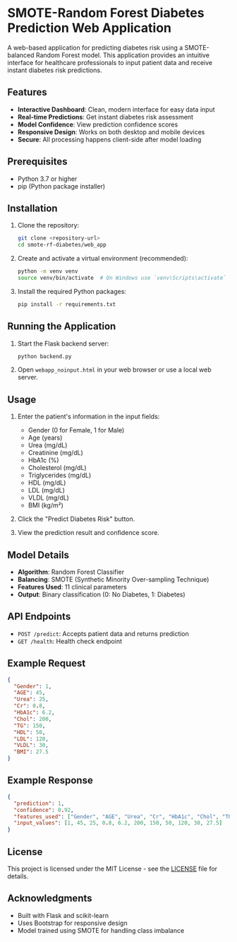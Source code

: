 # SMOTE-Random Forest Diabetes Prediction Web Application

A web-based application for predicting diabetes risk using a SMOTE-balanced Random Forest model. This application provides an intuitive interface for healthcare professionals to input patient data and receive instant diabetes risk predictions.

## Features

- **Interactive Dashboard**: Clean, modern interface for easy data input
- **Real-time Predictions**: Get instant diabetes risk assessment
- **Model Confidence**: View prediction confidence scores
- **Responsive Design**: Works on both desktop and mobile devices
- **Secure**: All processing happens client-side after model loading

## Prerequisites

- Python 3.7 or higher
- pip (Python package installer)

## Installation

1. Clone the repository:
   ```bash
   git clone <repository-url>
   cd smote-rf-diabetes/web_app
   ```

2. Create and activate a virtual environment (recommended):
   ```bash
   python -m venv venv
   source venv/bin/activate  # On Windows use `venv\Scripts\activate`
   ```

3. Install the required Python packages:
   ```bash
   pip install -r requirements.txt
   ```

## Running the Application

1. Start the Flask backend server:
   ```bash
   python backend.py
   ```

2. Open `webapp_noinput.html` in your web browser or use a local web server.

## Usage

1. Enter the patient's information in the input fields:
   - Gender (0 for Female, 1 for Male)
   - Age (years)
   - Urea (mg/dL)
   - Creatinine (mg/dL)
   - HbA1c (%)
   - Cholesterol (mg/dL)
   - Triglycerides (mg/dL)
   - HDL (mg/dL)
   - LDL (mg/dL)
   - VLDL (mg/dL)
   - BMI (kg/m²)

2. Click the "Predict Diabetes Risk" button.
3. View the prediction result and confidence score.

## Model Details

- **Algorithm**: Random Forest Classifier
- **Balancing**: SMOTE (Synthetic Minority Over-sampling Technique)
- **Features Used**: 11 clinical parameters
- **Output**: Binary classification (0: No Diabetes, 1: Diabetes)

## API Endpoints

- `POST /predict`: Accepts patient data and returns prediction
- `GET /health`: Health check endpoint

## Example Request

```json
{
  "Gender": 1,
  "AGE": 45,
  "Urea": 25,
  "Cr": 0.8,
  "HbA1c": 6.2,
  "Chol": 200,
  "TG": 150,
  "HDL": 50,
  "LDL": 120,
  "VLDL": 30,
  "BMI": 27.5
}
```

## Example Response

```json
{
  "prediction": 1,
  "confidence": 0.92,
  "features_used": ["Gender", "AGE", "Urea", "Cr", "HbA1c", "Chol", "TG", "HDL", "LDL", "VLDL", "BMI"],
  "input_values": [1, 45, 25, 0.8, 6.2, 200, 150, 50, 120, 30, 27.5]
}
```

## License

This project is licensed under the MIT License - see the [LICENSE](LICENSE) file for details.

## Acknowledgments

- Built with Flask and scikit-learn
- Uses Bootstrap for responsive design
- Model trained using SMOTE for handling class imbalance
